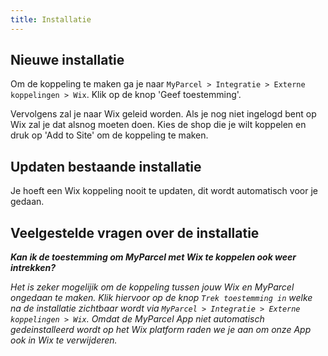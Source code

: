 ```yaml
---
title: Installatie
---
```


## Nieuwe installatie

Om de koppeling te maken ga je naar
`MyParcel > Integratie > Externe koppelingen > Wix`. Klik op de knop 'Geef
toestemming'.

<MPImg src="/documentation/wix/wix-backoffice.jpg" alt="Wix backoffice" />

Vervolgens zal je naar Wix geleid worden. Als je nog niet ingelogd bent op Wix
zal je dat alsnog moeten doen. Kies de shop die je wilt koppelen en druk op 'Add
to Site' om de koppeling te maken.

<MPImg src="/documentation/wix/wix-auth.jpg" alt="Wix autentification" />

## Updaten bestaande installatie

Je hoeft een Wix koppeling nooit te updaten, dit wordt automatisch voor je
gedaan.

## Veelgestelde vragen over de installatie

***Kan ik de toestemming om MyParcel met Wix te koppelen ook weer intrekken?***

_Het is zeker mogelijik om de koppeling tussen jouw Wix en MyParcel ongedaan te
maken. Klik hiervoor op de knop `Trek toestemming in` welke na de installatie
zichtbaar wordt via `MyParcel > Integratie > Externe koppelingen > Wix`. Omdat
de MyParcel App niet automatisch gedeinstalleerd wordt op het Wix platform raden
we je aan om onze App ook in Wix te verwijderen._
